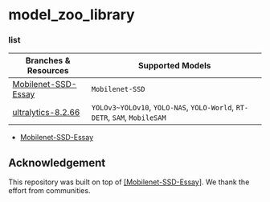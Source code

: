 # model_zoo_library

### list
|  Branches & Resources   | Supported Models  |
|  ------------------  | ------------------  |
| [Mobilenet-SSD-Essay](https://github.com/bubbliiiing/Mobilenet-SSD-Essay)  | `Mobilenet-SSD` |
| [ultralytics-8.2.66](https://github.com/ultralytics/ultralytics)   | `YOLOv3~YOLOv10`, `YOLO-NAS`, `YOLO-World`, `RT-DETR`, `SAM`, `MobileSAM` |

* [Mobilenet-SSD-Essay]()


## Acknowledgement
    
This repository was built on top of [[Mobilenet-SSD-Essay]](https://github.com/bubbliiiing/Mobilenet-SSD-Essay). We thank the effort from communities.
